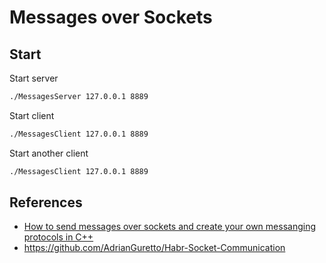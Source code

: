 # Messages over Sockets

## Start
Start server
```bash
./MessagesServer 127.0.0.1 8889
```

Start client
```bash
./MessagesClient 127.0.0.1 8889
```

Start another client
```bash
./MessagesClient 127.0.0.1 8889
```

## References
* [How to send messages over sockets and create your own messanging protocols in C++](https://habr.com/en/articles/779176/)
* <https://github.com/AdrianGuretto/Habr-Socket-Communication>
